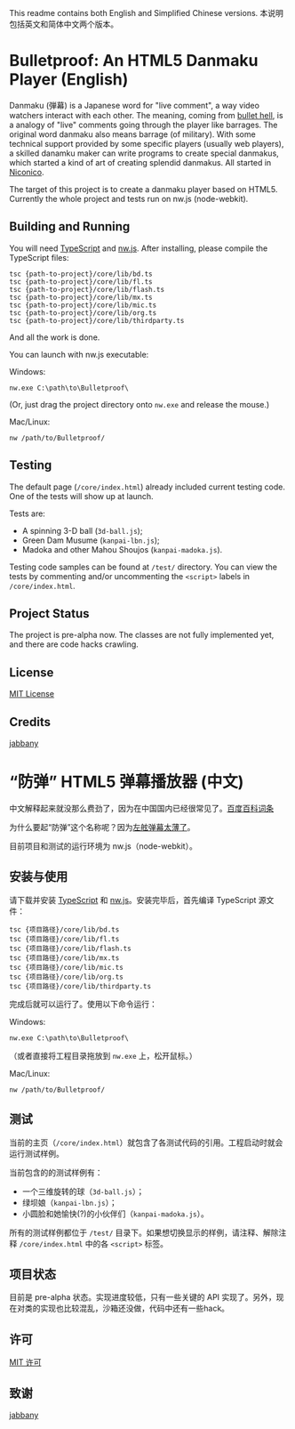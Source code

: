 
This readme contains both English and Simplified Chinese versions. 本说明包括英文和简体中文两个版本。

# Bulletproof: An HTML5 Danmaku Player (English)

Danmaku (弾幕) is a Japanese word for "live comment", a way video watchers interact with each other.
The meaning, coming from [bullet hell](//en.wikipedia.org/wiki/Shoot_%27em_up#Bullet_hell), is
a analogy of "live" comments going through the player like barrages. The original word danmaku
also means barrage (of military). With some technical support provided by some specific players
(usually web players), a skilled danamku maker can write programs to create special danmakus,
which started a kind of art of creating splendid danmakus. All started in [Niconico](http://www.nicovideo.jp/).

The target of this project is to create a danmaku player based on HTML5. Currently the whole project and
tests run on nw.js (node-webkit).

## Building and Running

You will need [TypeScript](http://www.typescriptlang.org/) and [nw.js](http://nwjs.io). After installing, please
compile the TypeScript files:

```
tsc {path-to-project}/core/lib/bd.ts
tsc {path-to-project}/core/lib/fl.ts
tsc {path-to-project}/core/lib/flash.ts
tsc {path-to-project}/core/lib/mx.ts
tsc {path-to-project}/core/lib/mic.ts
tsc {path-to-project}/core/lib/org.ts
tsc {path-to-project}/core/lib/thirdparty.ts
```

And all the work is done.

You can launch with nw.js executable:

Windows:

```
nw.exe C:\path\to\Bulletproof\
```

(Or, just drag the project directory onto `nw.exe` and release the mouse.)

Mac/Linux:

```
nw /path/to/Bulletproof/
```

## Testing

The default page (`/core/index.html`) already included current testing code. One of the tests will show
up at launch.

Tests are:

- A spinning 3-D ball (`3d-ball.js`);
- Green Dam Musume (`kanpai-lbn.js`);
- Madoka and other Mahou Shoujos (`kanpai-madoka.js`).

Testing code samples can be found at `/test/` directory. You can view the tests by commenting and/or
uncommenting the `<script>` labels in `/core/index.html`.

## Project Status

The project is pre-alpha now. The classes are not fully implemented yet, and there are code hacks crawling.

## License

[MIT License](http://mitlicense.org/)

## Credits

[jabbany](//github.com/jabbany/)

# “防弹” HTML5 弹幕播放器 (中文)

中文解释起来就没那么费劲了，因为在中国国内已经很常见了。[百度百科词条](//baike.baidu.com/subview/1885531/11304309.htm)

为什么要起“防弹”这个名称呢？因为[左舷弹幕太薄了](http://zh.moegirl.org/%E5%B7%A6%E8%88%B7%E5%BC%B9%E5%B9%95%E5%A4%AA%E8%96%84%E4%BA%86)。

目前项目和测试的运行环境为 nw.js（node-webkit）。

## 安装与使用

请下载并安装 [TypeScript](http://www.typescriptlang.org/) 和 [nw.js](http://nwjs.io)。安装完毕后，首先编译 TypeScript 源文件：

```
tsc {项目路径}/core/lib/bd.ts
tsc {项目路径}/core/lib/fl.ts
tsc {项目路径}/core/lib/flash.ts
tsc {项目路径}/core/lib/mx.ts
tsc {项目路径}/core/lib/mic.ts
tsc {项目路径}/core/lib/org.ts
tsc {项目路径}/core/lib/thirdparty.ts
```

完成后就可以运行了。使用以下命令运行：

Windows:

```
nw.exe C:\path\to\Bulletproof\
```

（或者直接将工程目录拖放到 `nw.exe` 上，松开鼠标。）

Mac/Linux:

```
nw /path/to/Bulletproof/
```

## 测试

当前的主页（`/core/index.html`）就包含了各测试代码的引用。工程启动时就会运行测试样例。

当前包含的的测试样例有：

- 一个三维旋转的球（`3d-ball.js`）；
- 绿坝娘（`kanpai-lbn.js`）；
- 小圆脸和她愉快(?)的小伙伴们（`kanpai-madoka.js`）。

所有的测试样例都位于 `/test/` 目录下。如果想切换显示的样例，请注释、解除注释 `/core/index.html` 中的各 `<script>` 标签。

## 项目状态

目前是 pre-alpha 状态。实现进度较低，只有一些关键的 API 实现了。另外，现在对类的实现也比较混乱，沙箱还没做，代码中还有一些hack。

## 许可

[MIT 许可](http://mitlicense.org)

## 致谢

[jabbany](//github.com/jabbany/)

